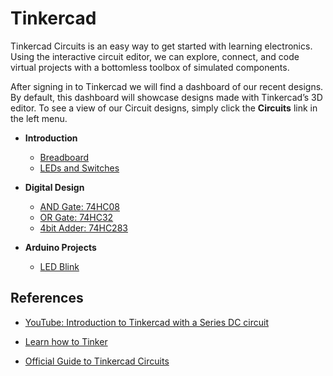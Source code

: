 # Tinkercad

Tinkercad Circuits is an easy way to get started with learning electronics. 
Using the interactive circuit editor, we can explore, connect, and code virtual projects with a bottomless toolbox of simulated components.

After signing in to Tinkercad we will find a dashboard of our recent designs. 
By default, this dashboard will showcase designs made with Tinkercad’s 3D editor. 
To see a view of our Circuit designs, simply click the **Circuits** link in the left menu.

* **Introduction**
    * [Breadboard](https://github.com/teiniker/teiniker-lectures-arduino/tree/main/simulation/introduction/breadboard)
    * [LEDs and Switches](https://github.com/teiniker/teiniker-lectures-arduino/tree/main/simulation/introduction/led-and-switch)

* **Digital Design**
    * [AND Gate: 74HC08](https://github.com/teiniker/teiniker-lectures-arduino/tree/main/simulation/digital/gate-and)
    * [OR Gate: 74HC32](https://github.com/teiniker/teiniker-lectures-arduino/tree/main/simulation/digital/gate-or)
    * [4bit Adder: 74HC283](https://github.com/teiniker/teiniker-lectures-arduino/tree/main/simulation/digital/adder-4bit)

* **Arduino Projects**
    * [LED Blink](https://github.com/teiniker/teiniker-lectures-arduino/tree/main/simulation/arduino/arduino-blink)


## References
* [YouTube: Introduction to Tinkercad with a Series DC circuit](https://youtu.be/enoAt9dX4Dk)

* [Learn how to Tinker](https://www.tinkercad.com/learn/circuits/learning)

* [Official Guide to Tinkercad Circuits](https://blog.tinkercad.com/official-guide-to-tinkercad-circuits)

